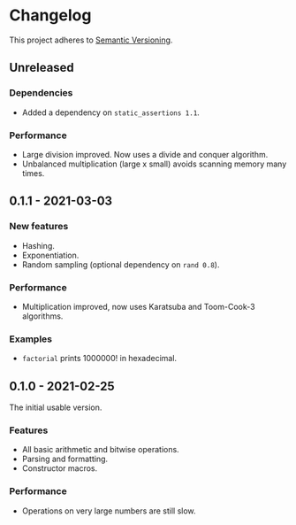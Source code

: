 # Changelog

This project adheres to [Semantic Versioning](https://semver.org/spec/v2.0.0.html).

## Unreleased

### Dependencies
* Added a dependency on `static_assertions 1.1`.

### Performance
* Large division improved. Now uses a divide and conquer algorithm.
* Unbalanced multiplication (large x small) avoids scanning memory many times.

## 0.1.1 - 2021-03-03

### New features
* Hashing.
* Exponentiation.
* Random sampling (optional dependency on `rand 0.8`).

### Performance
* Multiplication improved, now uses Karatsuba and Toom-Cook-3 algorithms.

### Examples
* `factorial` prints 1000000! in hexadecimal.

## 0.1.0 - 2021-02-25

The initial usable version.

### Features
* All basic arithmetic and bitwise operations.
* Parsing and formatting.
* Constructor macros.

### Performance
* Operations on very large numbers are still slow.
